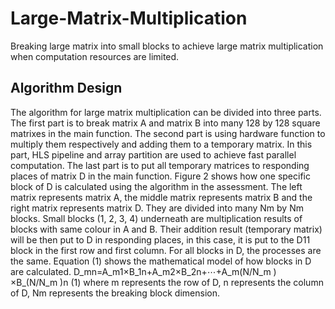 # Large-Matrix-Multiplication
Breaking large matrix into small blocks to achieve large matrix multiplication when computation resources are limited.

## Algorithm Design
The algorithm for large matrix multiplication can be divided into three parts. The first part is to break matrix A and matrix B into many 128 by 128 square matrixes in the main function. The second part is using hardware function to multiply them respectively and adding them to a temporary matrix. In this part, HLS pipeline and array partition are used to achieve fast parallel computation. The last part is to put all temporary matrices to responding places of matrix D in the main function. 
Figure 2 shows how one specific block of D is calculated using the algorithm in the assessment. The left matrix represents matrix A, the middle matrix represents matrix B and the right matrix represents matrix D. They are divided into many Nm by Nm blocks. Small blocks (1, 2, 3, 4) underneath are multiplication results of blocks with same colour in A and B. Their addition result (temporary matrix) will be then put to D in responding places, in this case, it is put to the D11 block in the first row and first column. For all blocks in D, the processes are the same. Equation (1) shows the mathematical model of how blocks in D are calculated.
D_mn=A_m1×B_1n+A_m2×B_2n+⋯+A_m(N/N_m ) ×B_(N/N_m )n                                     (1)
where m represents the row of D, n represents the column of D, Nm represents the breaking block dimension.
